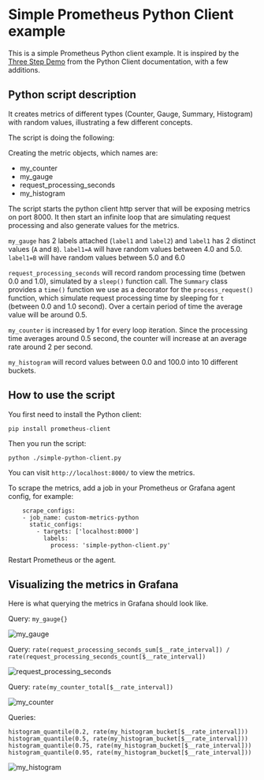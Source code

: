 # Simple Prometheus Python Client example

This is a simple Prometheus Python client example. It is inspired by the [Three Step Demo](https://prometheus.github.io/client_python/getting-started/three-step-demo/) from the Python Client documentation, with a few additions. 

## Python script description

It creates metrics of different types (Counter, Gauge, Summary, Histogram) with random values, illustrating a few different concepts. 

The script is doing the following:

Creating the metric objects, which names are:

- my_counter
- my_gauge
- request_processing_seconds
- my_histogram

The script starts the python client http server that will be exposing metrics on port 8000. It then start an infinite loop that are simulating request processing and also generate values for the metrics.

`my_gauge` has 2 labels attached (`label1` and `label2`) and `label1` has 2 distinct values (`A` and `B`). `label1=A` will have random values between 4.0 and 5.0. `label1=B` will have random values between 5.0 and 6.0

`request_processing_seconds` will record random processing time (betwen 0.0 and 1.0), simulated by a `sleep()` function call. The `Summary` class provides a `time()` function we use as a decorator for the `process_request()` function, which simulate request processing time by sleeping for `t` (between 0.0 and 1.0 second). Over a certain period of time the average value will be around 0.5.

`my_counter` is increased by 1 for every loop iteration. Since the processing time averages around 0.5 second, the counter will increase at an average rate around 2 per second. 

`my_histogram` will record values between 0.0 and 100.0 into 10 different buckets.

## How to use the script

You first need to install the Python client:

```pip install prometheus-client```

Then you run the script:

```python ./simple-python-client.py```

You can visit `http://localhost:8000/` to view the metrics.

To scrape the metrics, add a job in your Prometheus or Grafana agent config, for example:

```
    scrape_configs:
    - job_name: custom-metrics-python
      static_configs:
        - targets: ['localhost:8000']
          labels:
            process: 'simple-python-client.py'
```

Restart Prometheus or the agent.

## Visualizing the metrics in Grafana

Here is what querying the metrics in Grafana should look like.

Query: ```my_gauge{}```

![my_gauge](./images/my_gauge.png)

Query: ```rate(request_processing_seconds_sum[$__rate_interval]) / rate(request_processing_seconds_count[$__rate_interval])```

![request_processing_seconds](./images/request_processing_seconds.png)

Query: ```rate(my_counter_total[$__rate_interval])```

![my_counter](./images/my_counter.png)

Queries:
```
histogram_quantile(0.2, rate(my_histogram_bucket[$__rate_interval]))
histogram_quantile(0.5, rate(my_histogram_bucket[$__rate_interval]))
histogram_quantile(0.75, rate(my_histogram_bucket[$__rate_interval]))
histogram_quantile(0.95, rate(my_histogram_bucket[$__rate_interval]))
```

![my_histogram](./images/my_histogram.png)